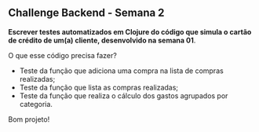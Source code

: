 ## Challenge Backend - Semana 2

**Escrever testes automatizados em Clojure do código que simula o cartão de crédito de um(a) cliente, desenvolvido na semana 01**.

O que esse código precisa fazer?

* Teste da função que adiciona uma compra na lista de compras realizadas;
* Teste da função que lista as compras realizadas;
* Teste da função que realiza o cálculo dos gastos agrupados por categoria.


Bom projeto!
